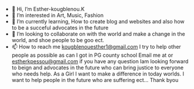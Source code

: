 - 👋 Hi, I’m Esther-kougblenou.K
- 👀 I’m interested in Art, Music, Fashion
- 🌱 I’m currently learning, How to create blog and websites and also how to be a succeful advocates in the future
- 💞️ I’m looking to collaborate on with the world and make a change in the world, and shoe people to be goo ect.
- 📫 How to reach me kougblenouesther1@gmail.com
I try to help other people as possible as  can
I got in PG county school
Email me at or estherkpessou@gmail.com if you have any question
Iam looking forward to beign and advocates in the future who can bring justice to everyone who needs help.
As a Girl I want to make a difference in today worlds. I want to help people in the future who are suffering ect...
Thank byou 
